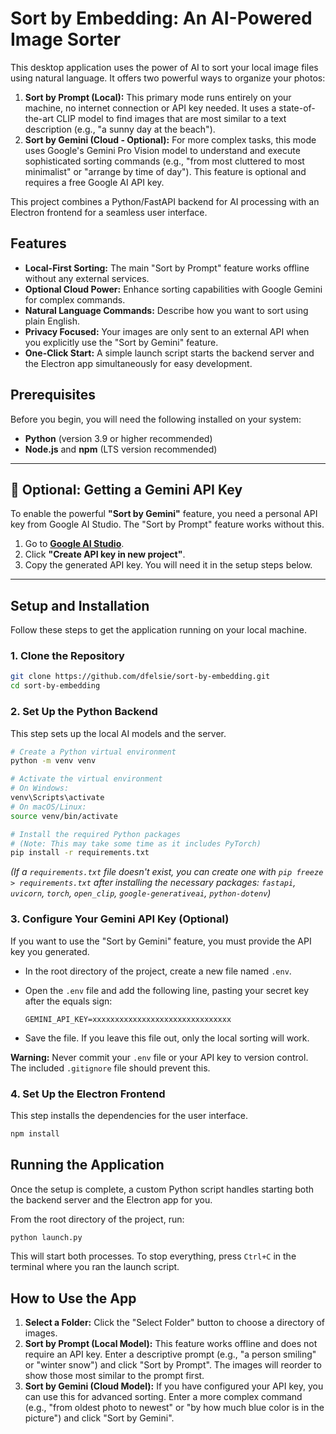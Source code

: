 # Sort by Embedding: An AI-Powered Image Sorter

This desktop application uses the power of AI to sort your local image files using natural language. It offers two powerful ways to organize your photos:

1.  **Sort by Prompt (Local):** This primary mode runs entirely on your machine, no internet connection or API key needed. It uses a state-of-the-art CLIP model to find images that are most similar to a text description (e.g., "a sunny day at the beach").
2.  **Sort by Gemini (Cloud - Optional):** For more complex tasks, this mode uses Google's Gemini Pro Vision model to understand and execute sophisticated sorting commands (e.g., "from most cluttered to most minimalist" or "arrange by time of day"). This feature is optional and requires a free Google AI API key.

This project combines a Python/FastAPI backend for AI processing with an Electron frontend for a seamless user interface.

## Features

-   **Local-First Sorting:** The main "Sort by Prompt" feature works offline without any external services.
-   **Optional Cloud Power:** Enhance sorting capabilities with Google Gemini for complex commands.
-   **Natural Language Commands:** Describe how you want to sort using plain English.
-   **Privacy Focused:** Your images are only sent to an external API when you explicitly use the "Sort by Gemini" feature.
-   **One-Click Start:** A simple launch script starts the backend server and the Electron app simultaneously for easy development.

## Prerequisites

Before you begin, you will need the following installed on your system:

-   **Python** (version 3.9 or higher recommended)
-   **Node.js** and **npm** (LTS version recommended)

---

## 🛑 Optional: Getting a Gemini API Key

To enable the powerful **"Sort by Gemini"** feature, you need a personal API key from Google AI Studio. The "Sort by Prompt" feature works without this.

1.  Go to **[Google AI Studio](https://aistudio.google.com/app/apikey)**.
2.  Click **"Create API key in new project"**.
3.  Copy the generated API key. You will need it in the setup steps below.

---

## Setup and Installation

Follow these steps to get the application running on your local machine.

### 1. Clone the Repository

```bash
git clone https://github.com/dfelsie/sort-by-embedding.git
cd sort-by-embedding
```

### 2. Set Up the Python Backend

This step sets up the local AI models and the server.

```bash
# Create a Python virtual environment
python -m venv venv

# Activate the virtual environment
# On Windows:
venv\Scripts\activate
# On macOS/Linux:
source venv/bin/activate

# Install the required Python packages
# (Note: This may take some time as it includes PyTorch)
pip install -r requirements.txt
```
*(If a `requirements.txt` file doesn't exist, you can create one with `pip freeze > requirements.txt` after installing the necessary packages: `fastapi`, `uvicorn`, `torch`, `open_clip`, `google-generativeai`, `python-dotenv`)*

### 3. Configure Your Gemini API Key (Optional)

If you want to use the "Sort by Gemini" feature, you must provide the API key you generated.

-   In the root directory of the project, create a new file named `.env`.
-   Open the `.env` file and add the following line, pasting your secret key after the equals sign:

    ```env
    GEMINI_API_KEY=xxxxxxxxxxxxxxxxxxxxxxxxxxxxxxx
    ```
-   Save the file. If you leave this file out, only the local sorting will work.

**Warning:** Never commit your `.env` file or your API key to version control. The included `.gitignore` file should prevent this.

### 4. Set Up the Electron Frontend

This step installs the dependencies for the user interface.

```bash
npm install
```

## Running the Application

Once the setup is complete, a custom Python script handles starting both the backend server and the Electron app for you.

From the root directory of the project, run:

```bash
python launch.py
```

This will start both processes. To stop everything, press `Ctrl+C` in the terminal where you ran the launch script.

## How to Use the App

1.  **Select a Folder:** Click the "Select Folder" button to choose a directory of images.
2.  **Sort by Prompt (Local Model):** This feature works offline and does not require an API key. Enter a descriptive prompt (e.g., "a person smiling" or "winter snow") and click "Sort by Prompt". The images will reorder to show those most similar to the prompt first.
3.  **Sort by Gemini (Cloud Model):** If you have configured your API key, you can use this for advanced sorting. Enter a more complex command (e.g., "from oldest photo to newest" or "by how much blue color is in the picture") and click "Sort by Gemini".
